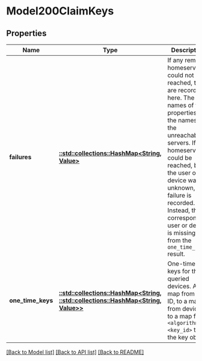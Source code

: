 # Model200ClaimKeys

## Properties

Name | Type | Description | Notes
------------ | ------------- | ------------- | -------------
**failures** | [**::std::collections::HashMap<String, Value>**](Value.md) | If any remote homeservers could not be reached, they are recorded here. The names of the properties are the names of the unreachable servers.  If the homeserver could be reached, but the user or device was unknown, no failure is recorded. Instead, the corresponding user or device is missing from the ``one_time_keys`` result. | [optional] 
**one_time_keys** | [**::std::collections::HashMap<String, ::std::collections::HashMap<String, Value>>**](map.md) | One-time keys for the queried devices. A map from user ID, to a map from devices to a map from ``<algorithm>:<key_id>`` to the key object. | [optional] 

[[Back to Model list]](../README.md#documentation-for-models) [[Back to API list]](../README.md#documentation-for-api-endpoints) [[Back to README]](../README.md)


